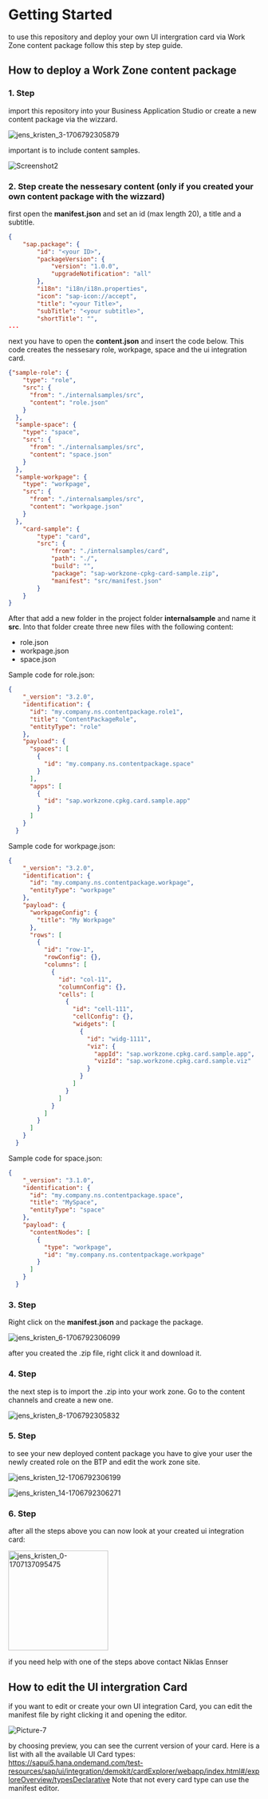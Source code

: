 # Getting Started

to use this repository and deploy your own UI intergration card via Work Zone content package follow this step by step guide.

## How to deploy a Work Zone content package

### 1. Step
import this repository into your Business Application Studio or create a new content package via the wizzard. 

![jens_kristen_3-1706792305879](https://github.com/user-attachments/assets/d8f66c00-7367-43bd-b459-84448d6b64d7)

important is to include content samples.

![Screenshot2](https://github.com/user-attachments/assets/e7357de6-0935-4746-bff8-db2fcf61e391)

### 2. Step create the nessesary content (only if you created your own content package with the wizzard)

first open the **manifest.json** and set an id (max length 20), a title and a subtitle.
```json
{
	"sap.package": {
		"id": "<your ID>",
		"packageVersion": {
			"version": "1.0.0",
			"upgradeNotification": "all"
		},
		"i18n": "i18n/i18n.properties",
		"icon": "sap-icon://accept",
		"title": "<your Title>",
		"subTitle": "<your subtitle>",
		"shortTitle": "",
...
```
next you have to open the **content.json** and insert the code below. 
This code creates the nessesary role, workpage, space and the ui integration card.
```json
{"sample-role": {
    "type": "role",
    "src": {
      "from": "./internalsamples/src",
      "content": "role.json"
    }
  },
  "sample-space": {
    "type": "space",
    "src": {
      "from": "./internalsamples/src",
      "content": "space.json"
    }
  },
  "sample-workpage": {
    "type": "workpage",
    "src": {
      "from": "./internalsamples/src",
      "content": "workpage.json"
    }
  },
    "card-sample": {
        "type": "card",
        "src": {
            "from": "./internalsamples/card",
            "path": "./",
            "build": "",
            "package": "sap-workzone-cpkg-card-sample.zip",
            "manifest": "src/manifest.json"
        }
    }
}
```
After that add a new folder in the project folder **internalsample** and name it **src**. 
Into that folder create three new files with the following content:
- role.json
- workpage.json
- space.json

Sample code for role.json:
```json
{
    "_version": "3.2.0",
    "identification": {
      "id": "my.company.ns.contentpackage.role1",
      "title": "ContentPackageRole",
      "entityType": "role"
    },
    "payload": {
      "spaces": [
        {
          "id": "my.company.ns.contentpackage.space"
        }
      ],
      "apps": [
        {
          "id": "sap.workzone.cpkg.card.sample.app"
        }
      ]
    }
  }
```

Sample code for workpage.json:
```json
{
    "_version": "3.2.0",
    "identification": {
      "id": "my.company.ns.contentpackage.workpage",
      "entityType": "workpage"
    },
    "payload": {
      "workpageConfig": {
        "title": "My Workpage"
      },
      "rows": [
        {
          "id": "row-1",
          "rowConfig": {},
          "columns": [
            {
              "id": "col-11",
              "columnConfig": {},
              "cells": [
                {
                  "id": "cell-111",
                  "cellConfig": {},
                  "widgets": [
                    {
                      "id": "widg-1111",
                      "viz": {
                        "appId": "sap.workzone.cpkg.card.sample.app",
                        "vizId": "sap.workzone.cpkg.card.sample.viz"
                      }
                    }
                  ]
                }
              ]
            }
          ]
        }
      ]
    }
  }
```

Sample code for space.json:
```json
{
    "_version": "3.1.0",
    "identification": {
      "id": "my.company.ns.contentpackage.space",
      "title": "MySpace",
      "entityType": "space"
    },
    "payload": {
      "contentNodes": [
        {
          "type": "workpage",
          "id": "my.company.ns.contentpackage.workpage"
        }
      ]
    }
  }
```

### 3. Step
Right click on the **manifest.json** and package the package.

![jens_kristen_6-1706792306099](https://github.com/user-attachments/assets/5c476eb0-7e4c-4cdb-8bcb-c2bcd6450ec2)

after you created the .zip file, right click it and download it.

### 4. Step
the next step is to import the .zip into your work zone.
Go to the content channels and create a new one.

![jens_kristen_8-1706792305832](https://github.com/user-attachments/assets/a635d9d7-1895-4fe2-9295-8c8e68b31b38)

### 5. Step 
to see your new deployed content package you have to give your user the newly created role on the BTP and edit the work zone site. 

![jens_kristen_12-1706792306199](https://github.com/user-attachments/assets/168a0752-6631-4b79-8173-b3f9c5c1ced5)

![jens_kristen_14-1706792306271](https://github.com/user-attachments/assets/23aaec63-9e98-4e6a-9517-7bfbbdf4da53)

### 6. Step 
after all the steps above you can now look at your created ui integration card:

<img width="200" alt="jens_kristen_0-1707137095475" src="https://github.com/user-attachments/assets/9c77641d-c21e-49b9-b03e-20eb1a3837bd">

if you need help with one of the steps above contact Niklas Ennser

## How to edit the UI intergration Card

if you want to edit or create your own UI integration Card, you can edit the manifest file by right clicking it and opening the editor.

![Picture-7](https://github.com/user-attachments/assets/22983b17-15c6-43db-804f-27b89dbcfb11)

by choosing preview, you can see the current version of your card. 
Here is a list with all the available UI Card types:
https://sapui5.hana.ondemand.com/test-resources/sap/ui/integration/demokit/cardExplorer/webapp/index.html#/exploreOverview/typesDeclarative 
Note that not every card type can use the manifest editor. 
